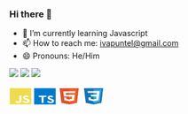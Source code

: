 ### Hi there 👋



- 🌱 I’m currently learning Javascript
- 📫 How to reach me: ivapuntel@gmail.com
- 😄 Pronouns: He/Him 



<div>
   <a href="https://www.linkedin.com/in/iv%C3%A3punteldevfront/" target="_blank"><img src="https://img.shields.io/badge/-LinkedIn-%230077B5?style=for-the-badge&logo=linkedin&logoColor=white" target="_blank"></a>
   <a href="mailto:ivapuntel@mail.com" target="_blank"><img src="https://img.shields.io/badge/Gmail-D14836?style=for-the-badge&logo=gmail&logoColor=white" target="_blank"></a>
   <a href="https://wa.me/555193327190" target="_blank"><img src="https://img.shields.io/badge/WhatsApp-25D366?style=for-the-badge&logo=whatsapp&logoColor=white" target="_blank"></a> 
</div> 
<div style="display: inline_block"><br>
  <img align="center" alt="PuntelDev-Js" height="30" width="40" src="https://raw.githubusercontent.com/devicons/devicon/master/icons/javascript/javascript-plain.svg">
  <img align="center" alt="PuntelDev-Ts" height="30" width="40" src="https://raw.githubusercontent.com/devicons/devicon/master/icons/typescript/typescript-plain.svg">
  <img align="center" alt="PuntelDev-HTML" height="30" width="40" src="https://raw.githubusercontent.com/devicons/devicon/master/icons/html5/html5-original.svg">
  <img align="center" alt="PuntelDev-CSS" height="30" width="40" src="https://raw.githubusercontent.com/devicons/devicon/master/icons/css3/css3-original.svg">
  
</div>
